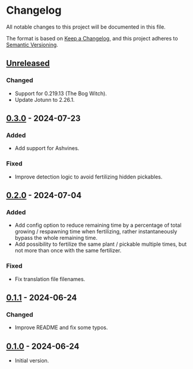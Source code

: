 # Changelog

All notable changes to this project will be documented in this file.

The format is based on [Keep a Changelog](https://keepachangelog.com/en/1.1.0/),
and this project adheres to [Semantic Versioning](https://semver.org/spec/v2.0.0.html).

## [Unreleased]

### Changed

- Support for 0.219.13 (The Bog Witch).
- Update Jotunn to 2.26.1.

## [0.3.0] - 2024-07-23

### Added

- Add support for Ashvines.

### Fixed

- Improve detection logic to avoid fertilizing hidden pickables.

## [0.2.0] - 2024-07-04

### Added

- Add config option to reduce remaining time by a percentage of total growing / respawning time when fertilizing, rather instantaneously bypass the whole remaining time.
- Add possibility to fertilize the same plant / pickable multiple times, but not more than once with the same fertilizer.

### Fixed

- Fix translation file filenames.

## [0.1.1] - 2024-06-24

### Changed

- Improve README and fix some typos.

## [0.1.0] - 2024-06-24

- Initial version.

[unreleased]: https://github.com/nbusseneau/InstantFertilizer/compare/0.3.0...HEAD
[0.3.0]: https://github.com/nbusseneau/InstantFertilizer/compare/0.2.0...0.3.0
[0.2.0]: https://github.com/nbusseneau/InstantFertilizer/compare/0.1.1...0.2.0
[0.1.1]: https://github.com/nbusseneau/InstantFertilizer/compare/0.1.0...0.1.1
[0.1.0]: https://github.com/nbusseneau/InstantFertilizer/compare/633f841a6cf39f9b82f2a85adf58882f18d461ea...0.1.0
